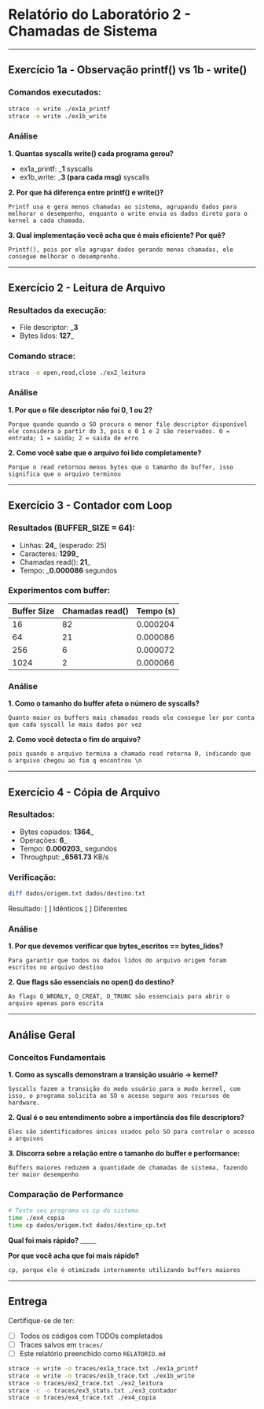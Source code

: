 # Relatório do Laboratório 2 - Chamadas de Sistema

---

## Exercício 1a - Observação printf() vs 1b - write()

### Comandos executados:
```bash
strace -e write ./ex1a_printf
strace -e write ./ex1b_write
```

### Análise

**1. Quantas syscalls write() cada programa gerou?**
- ex1a_printf: ___1__ syscalls
- ex1b_write: ___3 (para cada msg)__ syscalls

**2. Por que há diferença entre printf() e write()?**

```
Printf usa e gera menos chamadas ao sistema, agrupando dados para melhorar o desempenho, enquanto o write envia os dados direto para o kernel a cada chamada.
```

**3. Qual implementação você acha que é mais eficiente? Por quê?**

```
Printf(), pois por ele agrupar dados gerando menos chamadas, ele consegue melhorar o desemprenho.
```

---

## Exercício 2 - Leitura de Arquivo

### Resultados da execução:
- File descriptor: ___3__
- Bytes lidos: __127___

### Comando strace:
```bash
strace -e open,read,close ./ex2_leitura
```

### Análise

**1. Por que o file descriptor não foi 0, 1 ou 2?**

```
Porque quando quando o SO procura o menor file descriptor disponível ele considera a partir do 3, pois o 0 1 e 2 são reservados. 0 = entrada; 1 = saida; 2 = saida de erro 
```

**2. Como você sabe que o arquivo foi lido completamente?**

```
Porque o read retornou menos bytes que o tamanho do buffer, isso significa que o arquivo terminou
```

---

## Exercício 3 - Contador com Loop

### Resultados (BUFFER_SIZE = 64):
- Linhas: __24___ (esperado: 25)
- Caracteres: __1299___
- Chamadas read(): __21___
- Tempo: ___0.000086__ segundos

### Experimentos com buffer:

| Buffer Size | Chamadas read() | Tempo (s) |
|-------------|-----------------|-----------|
| 16          |      82         |  0.000204 |
| 64          |       21        |  0.000086 |
| 256         |       6         |  0.000072 |
| 1024        |       2         |  0.000066 |

### Análise

**1. Como o tamanho do buffer afeta o número de syscalls?**

```
Quanto maior os buffers mais chamadas reads ele consegue ler por conta que cada syscall le mais dados por vez
```

**2. Como você detecta o fim do arquivo?**

```
pois quando o arquivo termina a chamada read retorna 0, indicando que o arquivo chegou ao fim q encontrou \n
```

---

## Exercício 4 - Cópia de Arquivo

### Resultados:
- Bytes copiados: __1364___
- Operações: __6___
- Tempo: __0.000203___ segundos
- Throughput: ___6561.73__ KB/s

### Verificação:
```bash
diff dados/origem.txt dados/destino.txt
```
Resultado: [ ] Idênticos [ ] Diferentes

### Análise

**1. Por que devemos verificar que bytes_escritos == bytes_lidos?**

```
Para garantir que todos os dados lidos do arquivo origem foram escritos no arquivo destino
```

**2. Que flags são essenciais no open() do destino?**

```
As flags O_WRONLY, O_CREAT, O_TRUNC são essenciais para abrir o arquivo apenas para escrita
```

---

## Análise Geral

### Conceitos Fundamentais

**1. Como as syscalls demonstram a transição usuário → kernel?**

```
Syscalls fazem a transição do modo usuário para o modo kernel, com isso, o programa solicita ao SO o acesso seguro aos recursos de hardware.

```

**2. Qual é o seu entendimento sobre a importância dos file descriptors?**

```
Eles são identificadores únicos usados pelo SO para controlar o acesso a arquivos
```

**3. Discorra sobre a relação entre o tamanho do buffer e performance:**

```
Buffers maiores reduzem a quantidade de chamadas de sistema, fazendo ter maior desempenho
```

### Comparação de Performance

```bash
# Teste seu programa vs cp do sistema
time ./ex4_copia
time cp dados/origem.txt dados/destino_cp.txt
```

**Qual foi mais rápido?** _____

**Por que você acha que foi mais rápido?**

```
cp, porque ele é otimizado internamente utilizando buffers maiores
```

---

## Entrega

Certifique-se de ter:
- [ ] Todos os códigos com TODOs completados
- [ ] Traces salvos em `traces/`
- [ ] Este relatório preenchido como `RELATORIO.md`

```bash
strace -e write -o traces/ex1a_trace.txt ./ex1a_printf
strace -e write -o traces/ex1b_trace.txt ./ex1b_write
strace -o traces/ex2_trace.txt ./ex2_leitura
strace -c -o traces/ex3_stats.txt ./ex3_contador
strace -o traces/ex4_trace.txt ./ex4_copia
```
